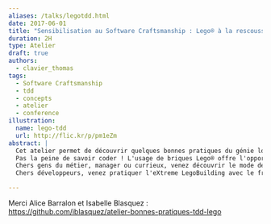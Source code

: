 ```yaml
---
aliases: /talks/legotdd.html
date: 2017-06-01
title: "Sensibilisation au Software Craftsmanship : Lego® à la rescousse"
duration: 2H
type: Atelier
draft: true
authors:
  - clavier_thomas
tags:
  - Software Craftsmanship
  - tdd
  - concepts
  - atelier
  - conference
illustration:
  name: lego-tdd
  url: http://flic.kr/p/pm1eZm
abstract: |
  Cet atelier permet de découvrir quelques bonnes pratiques du génie logiciel en s'amusant : TDD, Clean Code, Refactoring, Dette Technique et Integration Continue sont au programme !
  Pas la peine de savoir coder ! L'usage de briques Lego® offre l'opportunité à tous (développeurs ou non) de manipuler ces concepts.
  Chers gens du métier, manager ou currieux, venez découvrir le mode de fonctionnement d'un développeur.
  Chers développeurs, venez pratiquer l'eXtreme LegoBuilding avec le framework LegoUnit !

---
```


Merci Alice Barralon et Isabelle Blasquez :
https://github.com/iblasquez/atelier-bonnes-pratiques-tdd-lego
